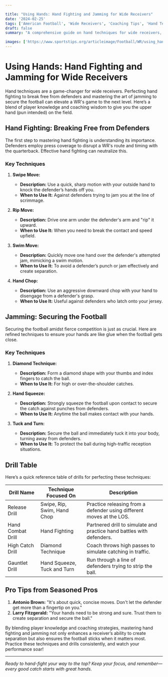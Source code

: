```yaml
---

title: "Using Hands: Hand Fighting and Jamming for Wide Receivers"
date: '2024-02-25'
tags: ['American Football', 'Wide Receivers', 'Coaching Tips', 'Hand Techniques', 'Player Skills', 'Jamming', 'Hand Fighting']
draft: false
summary: "A comprehensive guide on hand techniques for wide receivers, focusing on hand fighting to release from defenders and securing the football."

images: ['https://www.sportstips.org/articleimage/Football/WR/using_hands_hand_fighting_and_jamming_for_wide_receivers.webp']
---
```


# Using Hands: Hand Fighting and Jamming for Wide Receivers

Hand techniques are a game-changer for wide receivers. Perfecting hand fighting to break free from defenders and mastering the art of jamming to secure the football can elevate a WR's game to the next level. Here’s a blend of player knowledge and coaching wisdom to give you the upper hand (pun intended) on the field.

## Hand Fighting: Breaking Free from Defenders

The first step to mastering hand fighting is understanding its importance. Defenders employ press coverage to disrupt a WR's route and timing with the quarterback. Effective hand fighting can neutralize this.

### Key Techniques

1. **Swipe Move:**
   - **Description:** Use a quick, sharp motion with your outside hand to knock the defender’s hands off you.
   - **When to Use It:** Against defenders trying to jam you at the line of scrimmage.

2. **Rip Move:**
   - **Description:** Drive one arm under the defender's arm and "rip" it upward.
   - **When to Use It:** When you need to break the contact and speed upfield.

3. **Swim Move:**
   - **Description:** Quickly move one hand over the defender's attempted jam, mimicking a swim motion.
   - **When to Use It:** To avoid a defender’s punch or jam effectively and create separation.

4. **Hand Chop:**
   - **Description:** Use an aggressive downward chop with your hand to disengage from a defender's grasp.
   - **When to Use It:** Useful against defenders who latch onto your jersey.

## Jamming: Securing the Football

Securing the football amidst fierce competition is just as crucial. Here are refined techniques to ensure your hands are like glue when the football gets close.

### Key Techniques

1. **Diamond Technique:**
   - **Description:** Form a diamond shape with your thumbs and index fingers to catch the ball.
   - **When to Use It:** For high or over-the-shoulder catches.

2. **Hand Squeeze:**
   - **Description:** Strongly squeeze the football upon contact to secure the catch against punches from defenders.
   - **When to Use It:** Anytime the ball makes contact with your hands.

3. **Tuck and Turn:**
   - **Description:** Secure the ball and immediately tuck it into your body, turning away from defenders.
   - **When to Use It:** To protect the ball during high-traffic reception situations.

## Drill Table

Here’s a quick reference table of drills for perfecting these techniques:

| Drill Name            | Technique Focused On        | Description                                            |
|-----------------------|-----------------------------|--------------------------------------------------------|
| Release Drill         | Swipe, Rip, Swim, Hand Chop | Practice releasing from a defender using different moves at the LOS. |
| Hand Combat Drill     | Hand Fighting               | Partnered drill to simulate and practice hand battles with defenders. |
| High Catch Drill      | Diamond Technique           | Coach throws high passes to simulate catching in traffic. |
| Gauntlet Drill        | Hand Squeeze, Tuck and Turn | Run through a line of defenders trying to strip the ball. |

## Pro Tips from Seasoned Pros

1. **Antonio Brown:** "It's about quick, concise moves. Don't let the defender get more than a fingertip on you."
2. **Larry Fitzgerald:** "Your hands need to be strong and sure. Trust them to create separation and secure the ball."

By blending player knowledge and coaching strategies, mastering hand fighting and jamming not only enhances a receiver’s ability to create separation but also ensures the football sticks when it matters most. Practice these techniques and drills consistently, and watch your performance soar!

---

*Ready to hand-fight your way to the top? Keep your focus, and remember—every good catch starts with great hands.*
```